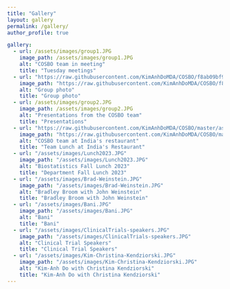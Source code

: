 ```yaml
---
title: "Gallery"
layout: gallery
permalink: /gallery/
author_profile: true

gallery:
  - url: /assets/images/group1.JPG
    image_path: /assets/images/group1.JPG
    alt: "COSBO team in meeting"
    title: "Tuesday meetings"
  - url: "https://raw.githubusercontent.com/KimAnhDoMDA/COSBO/f8ab09bf941f8b81f66c31743365f0f1b70e8a19/assets/images/group.JPG"
    image_path: "https://raw.githubusercontent.com/KimAnhDoMDA/COSBO/f8ab09bf941f8b81f66c31743365f0f1b70e8a19/assets/images/group.JPG"
    alt: "Group photo"
    title: "Group photo"
  - url: /assets/images/group2.JPG
    image_path: /assets/images/group2.JPG
    alt: "Presentations from the COSBO team"
    title: "Presentations"
  - url: "https://raw.githubusercontent.com/KimAnhDoMDA/COSBO/master/assets/images/group3.JPG"
    image_path: "https://raw.githubusercontent.com/KimAnhDoMDA/COSBO/master/assets/images/group3.JPG"
    alt: "COSBO team at India's restaurant"
    title: "Team Lunch at India's Restaurant"
  - url: "/assets/images/Lunch2023.JPG"
    image_path: "/assets/images/Lunch2023.JPG"
    alt: "Biostatistics Fall Lunch 2023"
    title: "Department Fall Lunch 2023"
  - url: "/assets/images/Brad-Weinstein.JPG"
    image_path: "/assets/images/Brad-Weinstein.JPG"
    alt: "Bradley Broom with John Weinstein"
    title: "Bradley Broom with John Weinstein"
  - url: "/assets/images/Bani.JPG"
    image_path: "/assets/images/Bani.JPG"
    alt: "Bani"
    title: "Bani"
  - url: "/assets/images/ClinicalTrials-speakers.JPG"
    image_path: "/assets/images/ClinicalTrials-speakers.JPG"  
    alt: "Clinical Trial Speakers"
    title: "Clinical Trial Speakers"
  - url: "/assets/images/Kim-Christina-Kendziorski.JPG"
    image_path: "/assets/images/Kim-Christina-Kendziorski.JPG"  
    alt: "Kim-Anh Do with Christina Kendziorski"
    title: "Kim-Anh Do with Christina Kendziorski"
---
```

